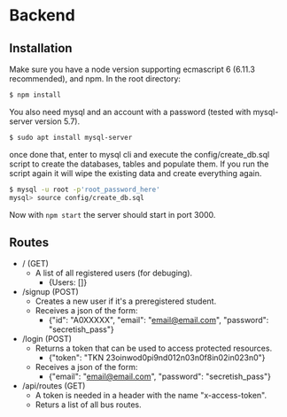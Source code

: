 # Backend

## Installation
Make sure you have a node version supporting ecmascript 6 (6.11.3 recommended), and npm.
In the root directory:
```bash
$ npm install
```

You also need mysql and an account with a password (tested with mysql-server version 5.7).
```bash
$ sudo apt install mysql-server
```

once done that, enter to mysql cli and execute the config/create_db.sql script to
create the databases, tables and populate them. If you run the script again it will
wipe the existing data and create everything again.

```bash
$ mysql -u root -p'root_password_here'
mysql> source config/create_db.sql
```

Now with `npm start` the server should start in port 3000.

## Routes
- / (GET)
  + A list of all registered users (for debuging).
    - {Users: []}
- /signup (POST)
  + Creates a new user if it's a preregistered student.
  + Receives a json of the form:
    - {"id": "A0XXXXX", "email": "email@email.com", "password": "secretish_pass"}
- /login (POST)
  + Returns a token that can be used to access protected resources.
    - {"token": "TKN 23oinwod0pi9nd012n03n0f8in02in023n0"}
  + Receives a json of the form:
    - {"email": "email@email.com", "password": "secretish_pass"}
- /api/routes (GET)
  + A token is needed in a header with the name "x-access-token".
  + Returs a list of all bus routes.
